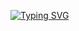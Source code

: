 [![Typing SVG](https://readme-typing-svg.herokuapp.com?color=F7B700&center=true&vCenter=true&width=300&lines=Hi+%F0%9F%91%8B+I'm+Alex+Terentev)](https://git.io/typing-svg)
